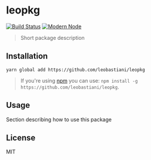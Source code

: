 # leopkg

[![Build Status](https://travis-ci.com/leobastiani/leopkg.svg?branch=master)](https://travis-ci.com/leobastiani/leopkg)
[![Modern Node](https://img.shields.io/badge/modern-node-9BB48F.svg)](https://github.com/sheerun/modern-node)

> Short package description

## Installation

```
yarn global add https://github.com/leobastiani/leopkg
```

> If you're using [npm](https://www.npmjs.com/) you can use: `npm install -g https://github.com/leobastiani/leopkg`.

## Usage

Section describing how to use this package

## License

MIT
